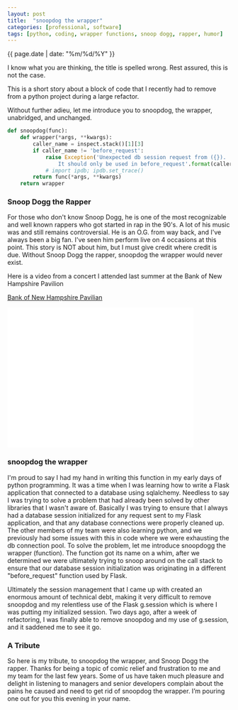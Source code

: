 ```yaml
---
layout: post
title:  "snoopdog the wrapper"
categories: [professional, software]
tags: [python, coding, wrapper functions, snoop dogg, rapper, humor]
---
```

{{ page.date | date: "%m/%d/%Y" }}
 
I know what you are thinking, the title is spelled wrong.  Rest assured, this is not the case.  
 
This is a short story about a block of code that I recently had to remove from a python project during a large refactor.
 
Without further adieu, let me introduce you to snoopdog, the wrapper, unabridged, and unchanged.
 
```python
def snoopdog(func):
    def wrapper(*args, **kwargs):
        caller_name = inspect.stack()[1][3]
        if caller_name != 'before_request':
            raise Exception('Unexpected db session request from ({}).  \
                It should only be used in before_request'.format(caller_name))
            # import ipdb; ipdb.set_trace()
        return func(*args, **kwargs)
    return wrapper
```
 
### Snoop Dogg the Rapper
For those who don't know Snoop Dogg, he is one of the most recognizable and well known rappers who got started in rap in the 90's.  A lot of his music was and still remains controversial.  He is an O.G. from way back, and I've always been a big fan.  I've seen him perform live on 4 occasions at this point.  This story is NOT about him, but I must give credit where credit is due.  Without Snoop Dogg the rapper, snoopdog the wrapper would never exist.
 
Here is a video from a concert I attended last summer at the Bank of New Hampshire Pavilion
 
[Bank of New Hampshire Pavilian](https://www.banknhpavilion.com/ "Bank of New Hampshire Pavilion")
<iframe width="420" height="315" autoplay="false" src="/assets/videos/2019-snoop-dogg-concert.mp4" frameborder="0" allowfullscreen></iframe>
 
### snoopdog the wrapper
I'm proud to say I had my hand in writing this function in my early days of python programming.  It was a time when I was learning how to write a Flask application that connected to a database using sqlalchemy.  Needless to say I was trying to solve a problem that had already been solved by other libraries that I wasn't aware of.  Basically I was trying to ensure that I always had a database session initialized for any request sent to my Flask application, and that any database connections were properly cleaned up.    The other members of my team were also learning python, and we previously had some issues with this in code where we were exhausting the db connection pool.  To solve the problem, let me introduce snoopdogg the wrapper (function).  The function got its name on a whim, after we determined we were ultimately trying to snoop around on the call stack to ensure that our database session initialization was originating in a different "before_request" function used by Flask.
 
Ultimately the session management that I came up with created an enormous amount of technical debt, making it very difficult to remove snoopdog and my relentless use of the Flask g.session which is where I was putting my initialized session.  Two days ago, after a week of refactoring, I was finally able to remove snoopdog and my use of g.session, and it saddened me to see it go.  
 
### A Tribute
So here is my tribute, to snoopdog the wrapper, and Snoop Dogg the rapper.  Thanks for being a topic of comic relief and frustration to me and my team for the last few years.  Some of us have taken much pleasure and delight in listening to managers and senior developers complain about the pains he caused and need to get rid of snoopdog the wrapper.  I’m pouring one out for you this evening in your name.
